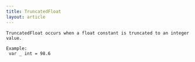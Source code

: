 ```yaml
---
title: TruncatedFloat
layout: article
---
```

<!-- Copyright 2023 The Go Authors. All rights reserved.
     Use of this source code is governed by a BSD-style
     license that can be found in the LICENSE file. -->

<!-- Code generated by generrordocs.go; DO NOT EDIT. -->

```
TruncatedFloat occurs when a float constant is truncated to an integer
value.

Example:
 var _ int = 98.6
```


